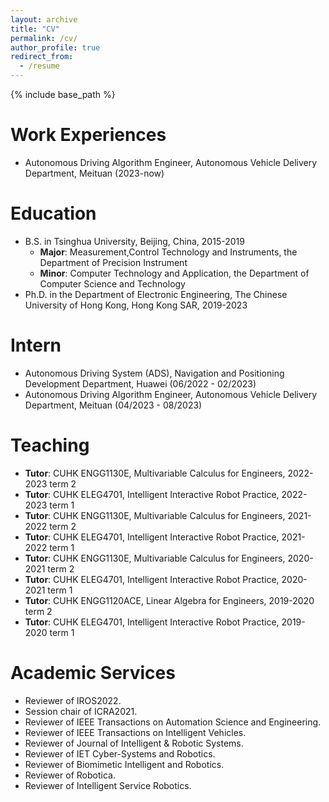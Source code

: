 ```yaml
---
layout: archive
title: "CV"
permalink: /cv/
author_profile: true
redirect_from:
  - /resume
---
```


{% include base_path %}

Work Experiences
======
* Autonomous Driving Algorithm Engineer, Autonomous Vehicle Delivery Department, Meituan (2023-now)

Education
======
* B.S. in Tsinghua University, Beijing, China, 2015-2019
  * __Major__: Measurement,Control Technology and Instruments, the Department of Precision Instrument
  * __Minor__: Computer Technology and Application, the Department of Computer Science and Technology
* Ph.D. in the Department of Electronic Engineering, The Chinese University of Hong Kong, Hong Kong SAR, 2019-2023

Intern
======
* Autonomous Driving System (ADS), Navigation and Positioning Development Department, Huawei (06/2022 - 02/2023)
* Autonomous Driving Algorithm Engineer, Autonomous Vehicle Delivery Department, Meituan (04/2023 - 08/2023)

Teaching
======
* __Tutor__: CUHK ENGG1130E, Multivariable Calculus for Engineers, 2022-2023 term 2
* __Tutor__: CUHK ELEG4701, Intelligent Interactive Robot Practice, 2022-2023 term 1
* __Tutor__: CUHK ENGG1130E, Multivariable Calculus for Engineers, 2021-2022 term 2
* __Tutor__: CUHK ELEG4701, Intelligent Interactive Robot Practice, 2021-2022 term 1
* __Tutor__: CUHK ENGG1130E, Multivariable Calculus for Engineers, 2020-2021 term 2
* __Tutor__: CUHK ELEG4701, Intelligent Interactive Robot Practice, 2020-2021 term 1
* __Tutor__: CUHK ENGG1120ACE, Linear Algebra for Engineers, 2019-2020 term 2
* __Tutor__: CUHK ELEG4701, Intelligent Interactive Robot Practice, 2019-2020 term 1

  
Academic Services
======
* Reviewer of IROS2022.
* Session chair of ICRA2021.
* Reviewer of IEEE Transactions on Automation Science and Engineering.
* Reviewer of IEEE Transactions on Intelligent Vehicles.
* Reviewer of Journal of Intelligent & Robotic Systems.
* Reviewer of IET Cyber-Systems and Robotics.
* Reviewer of Biomimetic Intelligent and Robotics.
* Reviewer of Robotica.
* Reviewer of Intelligent Service Robotics.
